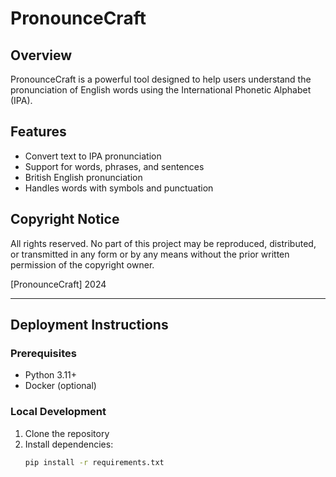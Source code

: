 # PronounceCraft

## Overview
PronounceCraft is a powerful tool designed to help users understand the pronunciation of English words using the International Phonetic Alphabet (IPA).

## Features
- Convert text to IPA pronunciation
- Support for words, phrases, and sentences
- British English pronunciation
- Handles words with symbols and punctuation

## Copyright Notice

All rights reserved. No part of this project may be reproduced, 
distributed, or transmitted in any form or by any means without 
the prior written permission of the copyright owner.

 [PronounceCraft] 2024

---

## Deployment Instructions

### Prerequisites
- Python 3.11+
- Docker (optional)

### Local Development
1. Clone the repository
2. Install dependencies:
   ```bash
   pip install -r requirements.txt

